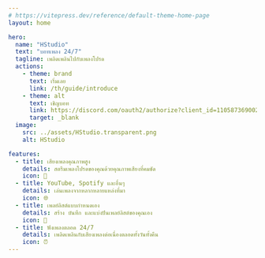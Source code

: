 ```yaml
---
# https://vitepress.dev/reference/default-theme-home-page
layout: home

hero:
  name: "HStudio"
  text: "บอทเพลง 24/7"
  tagline: เพลิดเพลินไปกับเพลงโปรด
  actions:
    - theme: brand
      text: เริ่มเลย
      link: /th/guide/introduce
    - theme: alt
      text: เชิญบอท
      link: https://discord.com/oauth2/authorize?client_id=1105873690022924450
      target: _blank
  image:
    src: ../assets/HStudio.transparent.png
    alt: HStudio

features:
  - title: เสียงเพลงคุณภาพสูง
    details: สตรีมเพลงโปรดของคุณด้วยคุณภาพเสียงที่คมชัด
    icon: 🎵
  - title: YouTube, Spotify และอื่นๆ
    details: เล่นเพลงจากหลากหลายแหล่งที่มา
    icon: 🌐
  - title: เพลย์ลิสต์แบบกำหนดเอง
    details: สร้าง บันทึก และแบ่งปันเพลย์ลิสต์ของคุณเอง
    icon: 📂
  - title: ฟังเพลงตลอด 24/7
    details: เพลิดเพลินกับเสียงเพลงต่อเนื่องตลอดทั้งวันทั้งคืน
    icon: ⏰
---
```


